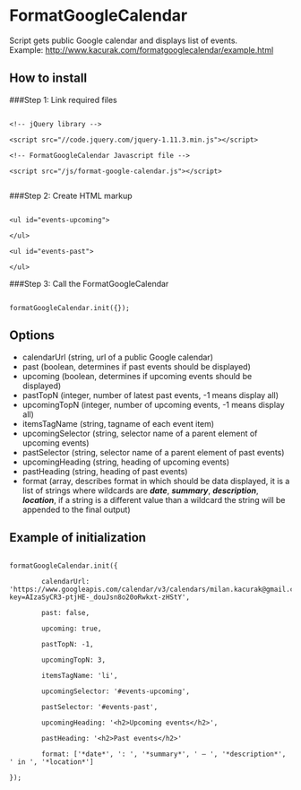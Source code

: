 # FormatGoogleCalendar
Script gets public Google calendar and displays list of events.<br>
Example: <a target="_blank" href="http://www.kacurak.com/formatgooglecalendar/example.html">http://www.kacurak.com/formatgooglecalendar/example.html</a>
## How to install
###Step 1: Link required files
<pre><code>
&lt;!-- jQuery library --&gt;<br>
&lt;script src="//code.jquery.com/jquery-1.11.3.min.js"&gt;&lt;/script&gt;<br>
&lt;!-- FormatGoogleCalendar Javascript file --&gt;<br>
&lt;script src="/js/format-google-calendar.js"&gt;&lt;/script&gt;<br>
</code></pre>
###Step 2: Create HTML markup
<pre><code>
&lt;ul id="events-upcoming"&gt;<br>
&lt;/ul&gt;<br>
&lt;ul id="events-past"&gt;<br>
&lt;/ul&gt;
</code></pre>
###Step 3: Call the FormatGoogleCalendar
<pre><code>
formatGoogleCalendar.init({});
</code></pre>
## Options
* calendarUrl (string, url of a public Google calendar)<br>
* past (boolean, determines if past events should be displayed)<br>
* upcoming (boolean, determines if upcoming events should be displayed)<br>
* pastTopN (integer, number of latest past events, -1 means display all)<br>
* upcomingTopN (integer, number of upcoming events, -1 means display all)<br>
* itemsTagName (string, tagname of each event item)<br>
* upcomingSelector (string, selector name of a parent element of upcoming events)<br>
* pastSelector (string, selector name of a parent element of past events)<br>
* upcomingHeading (string, heading of upcoming events)<br>
* pastHeading (string, heading of past events)<br>
* format (array, describes format in which should be data displayed, it is a list of strings where wildcards are <b>*date*</b>, <b>*summary*</b>, <b>*description*</b>, <b>*location*</b>, if a string is a different value than a wildcard the string will be appended to the final output)<br>

## Example of initialization
<pre><code>
formatGoogleCalendar.init({<br>
        calendarUrl: 'https://www.googleapis.com/calendar/v3/calendars/milan.kacurak@gmail.com/events?key=AIzaSyCR3-ptjHE-_douJsn8o20oRwkxt-zHStY',<br>
        past: false,<br>
        upcoming: true,<br>
        pastTopN: -1,<br>
        upcomingTopN: 3,<br>
        itemsTagName: 'li',<br>
        upcomingSelector: '#events-upcoming',<br>
        pastSelector: '#events-past',<br>
        upcomingHeading: '&lt;h2&gt;Upcoming events&lt;/h2&gt;',<br>
        pastHeading: '&lt;h2&gt;Past events&lt;/h2&gt;'<br>
        format: ['*date*', ': ', '*summary*', ' &mdash; ', '*description*', ' in ', '*location*']<br>
});
</code></pre>
